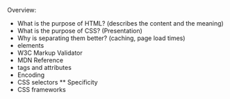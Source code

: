 Overview:

* What is the purpose of HTML? (describes the content and the meaning)
* What is the purpose of CSS? (Presentation)
* Why is separating them better? (caching, page load times)
* <div> elements
* W3C Markup Validator
* MDN Reference
* tags and attributes
* Encoding
* CSS selectors
** Specificity
* CSS frameworks
